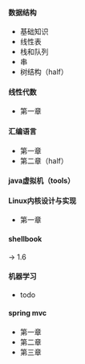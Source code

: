 #### 数据结构
- 基础知识
- 线性表
- 栈和队列
- 串
- 树结构（half）

#### 线性代数
- 第一章

#### 汇编语言
- 第一章
- 第二章（half）

#### java虚拟机（tools）
#### Linux内核设计与实现
- 第一章

#### shellbook
-> 1.6

#### 机器学习
- todo

#### spring mvc 
- 第一章
- 第二章
- 第三章
